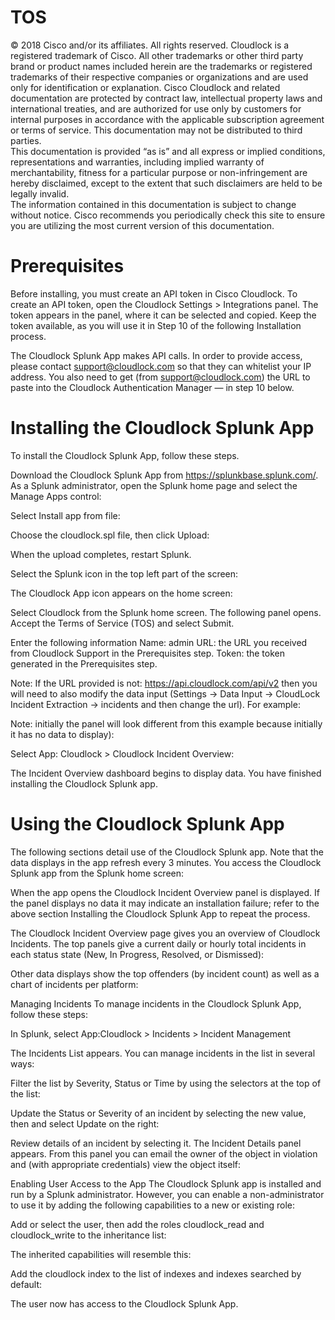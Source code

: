 # TOS
© 2018 Cisco and/or its affiliates. All rights reserved.  Cloudlock is a registered trademark of Cisco. All other trademarks or other third party brand or product names included herein are the trademarks or registered trademarks of their respective companies or organizations and are used only for identification or explanation.
Cisco Cloudlock and related documentation are protected by contract law, intellectual property laws and international treaties, and are authorized for use only by customers for internal purposes in accordance with the applicable subscription agreement or terms of service. This documentation may not be distributed to third parties.  
This documentation is provided “as is” and all express or implied conditions, representations and warranties, including implied warranty of merchantability, fitness for a particular purpose or non-infringement are hereby disclaimed, except to the extent that such disclaimers are held to be legally invalid.  
The information contained in this documentation is subject to change without notice.  Cisco recommends you periodically check this site to ensure you are utilizing the most current version of this documentation.

# Prerequisites
Before installing, you must create an API token in Cisco Cloudlock. 
To create an API token, open the Cloudlock Settings > Integrations panel. The token appears in the panel, where it can be selected and copied. Keep the token available, as you will use it in Step 10 of the following Installation process.

The Cloudlock Splunk App makes API calls. In order to provide access, please contact support@cloudlock.com so that they can whitelist your IP address.
You also need to get (from support@cloudlock.com) the URL to paste into the Cloudlock Authentication Manager — in step 10 below.

# Installing the Cloudlock Splunk App
To install the Cloudlock Splunk App, follow these steps.

Download the Cloudlock Splunk App from https://splunkbase.splunk.com/.
As a Splunk administrator, open the Splunk home page and select the Manage Apps control:

Select Install app from file:



Choose the cloudlock.spl file, then click Upload:



When the upload completes, restart Splunk.


Select the Splunk icon in the top left part of the screen:



The Cloudlock App icon appears on the home screen:

Select Cloudlock from the Splunk home screen. 
The following panel opens. Accept the Terms of Service (TOS) and select Submit.



Enter the following information
Name: admin
URL: the URL you received from Cloudlock Support in the Prerequisites step.
Token: the token generated in the Prerequisites step.

Note: If the URL provided is not: https://api.cloudlock.com/api/v2 then you will need to also modify the data input (Settings -> Data Input -> CloudLock Incident Extraction -> incidents and then change the url). For example:




Note: initially the panel will look different from this example because initially it has no data to display):


Select App: Cloudlock > Cloudlock Incident Overview:

The Incident Overview dashboard begins to display data. You have finished installing the Cloudlock Splunk app.


# Using the Cloudlock Splunk App
The following sections detail use of the Cloudlock Splunk app. Note that the data displays in the app refresh every 3 minutes. 
You access the Cloudlock Splunk app from the Splunk home screen:



When the app opens the Cloudlock Incident Overview panel is displayed. If the panel displays no data it may indicate an installation failure; refer to the above section Installing the Cloudlock Splunk App to repeat the process. 

The Cloudlock Incident Overview page gives you an overview of Cloudlock Incidents. The top panels give a current daily or hourly total incidents in each status state (New, In Progress, Resolved, or Dismissed):



Other data displays show the top offenders (by incident count) as well as a chart of incidents per platform:

Managing Incidents
To manage incidents in the Cloudlock Splunk App, follow these steps:

In Splunk, select App:Cloudlock > Incidents > Incident Management



The Incidents List appears. You can manage incidents in the list in several ways:


Filter the list by Severity, Status or Time by using the selectors at the top of the list:


Update the Status or Severity of an incident by selecting the new value, then and select Update on the right:


Review details of an incident by selecting it. The Incident Details panel appears. From this panel you can email the owner of the object in violation and (with appropriate credentials) view the object itself:

Enabling User Access to the App
The Cloudlock Splunk app is installed and run by a Splunk administrator. However, you can enable a non-administrator to use it by adding the following capabilities to a new or existing role:

Add or select the user, then add the roles cloudlock_read and cloudlock_write to the inheritance list:


The inherited capabilities will resemble this:


Add the cloudlock index to the list of indexes and indexes searched by default:

The user now has access to the Cloudlock Splunk App.
